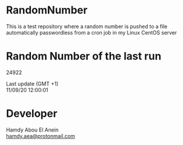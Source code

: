 # RandomNumber    
This is a test repository where a random number is pushed to a file automatically passwordless from a cron job in my Linux CentOS server    
# Random Number of the last run   
24922
      
Last update (GMT +1)    
11/09/20 12:00:01
# Developer    
Hamdy Abou El Anein   
hamdy.aea@protonmail.com
